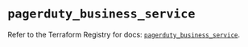 # `pagerduty_business_service`

Refer to the Terraform Registry for docs: [`pagerduty_business_service`](https://registry.terraform.io/providers/pagerduty/pagerduty/3.5.0/docs/resources/business_service).
